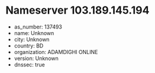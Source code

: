 # Nameserver 103.189.145.194

* as_number: 137493
* name: Unknown
* city: Unknown
* country: BD
* organization: ADAMDIGHI ONLINE
* version: Unknown
* dnssec: true
